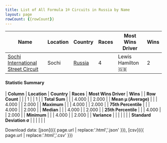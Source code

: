 ```yaml
---
title: List of All Formula 1® Circuits in Russia by Name
layout: page
rowCount: {{rowCount}}
---
```


| Name | Location | Country | Races | Most Wins Driver | Wins |
|--|--|--|--|--|--|
| [Sochi International Street Circuit](/f1/circuits/sochi) | Sochi | [Russia](/f1/countries/russia) | 4 | Lewis Hamilton 🇬🇧 | 2 |

#### Statistic Summary

| **Column** | **Location** | **Country** | **Races** | **Most Wins Driver** | **Wins** |
| **Row Count** |  |  | 1 |  | 1 |
| **Total Sum** |  |  | 4.000 |  | 2.000 |
| **Mean μ (Average)** |  |  | 4.000 |  | 2.000 |
| **Maximum** |  |  | 4.000 |  | 2.000 |
| **75th Percentile** |  |  | 4.000 |  | 2.000 |
| **Median** |  |  | 4.000 |  | 2.000 |
| **25th Percentile** |  |  | 4.000 |  | 2.000 |
| **Minimum** |  |  | 4.000 |  | 2.000 |
| **Variance** |  |  |  |  |  |
| **Standard Deviation σ** |  |  |  |  |  |

Download data: [json]({{ page.url | replace:'.html','.json' }}), [csv]({{ page.url | replace:'.html','.csv' }})
